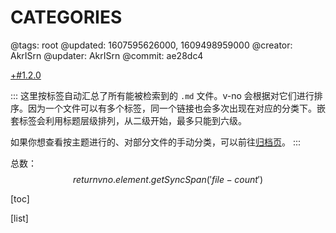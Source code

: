 # CATEGORIES

@tags: root
@updated: 1607595626000, 1609498959000
@creator: AkrISrn
@updater: AkrISrn
@commit: ae28dc4

[+#1.2.0](/snippets/version-when-last-update.md)

:::
这里按标签自动汇总了所有能被检索到的 `.md` 文件。v-no 会根据[](/docs/sort-list.md "#")对它们进行排序。因为一个文件可以有多个标签，同一个链接也会多次出现在对应的分类下。嵌套标签会利用标题层级排列，从二级开始，最多只能到六级。

如果你想查看按主题进行的、对部分文件的手动分类，可以前往[归档页](/archives.md "#")。
:::

总数：$$ return vno.element.getSyncSpan('file-count') $$

[toc]

[list]
